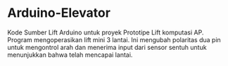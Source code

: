 # Arduino-Elevator
Kode Sumber Lift Arduino untuk proyek Prototipe Lift komputasi AP. Program mengoperasikan lift mini 3 lantai. Ini mengubah polaritas dua pin untuk mengontrol arah dan menerima input dari sensor sentuh untuk menunjukkan bahwa telah mencapai lantai.
